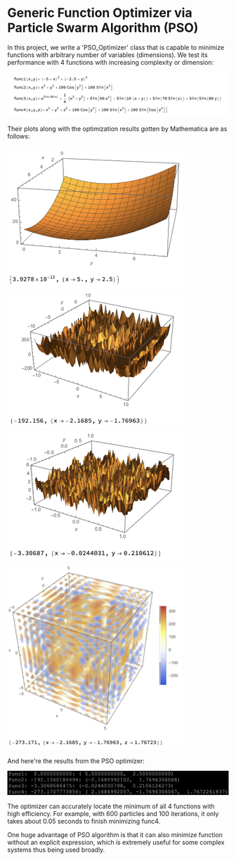 # Generic Function Optimizer via Particle Swarm Algorithm (PSO)

In this project, we write a 'PSO_Optimizer' class that is capable to minimize functions with arbitrary number of variables (dimensions). We test its performance with 4 functions with increasing complexity or dimension:

![Image](formulas.png)

Their plots along with the optimization results gotten by Mathematica are as follows:

<img src="https://raw.githubusercontent.com/JiayuX/Generic-Function-Optimizer-via-Particle-Swarm-Algorithm/main/func1.png" width="400"/>
<img src="https://raw.githubusercontent.com/JiayuX/Generic-Function-Optimizer-via-Particle-Swarm-Algorithm/main/func2.png" width="400"/>
<img src="https://raw.githubusercontent.com/JiayuX/Generic-Function-Optimizer-via-Particle-Swarm-Algorithm/main/func3.png" width="400"/>
<img src="https://raw.githubusercontent.com/JiayuX/Generic-Function-Optimizer-via-Particle-Swarm-Algorithm/main/func4.png" width="400"/>

And here're the results from the PSO optimizer:

<img src="https://raw.githubusercontent.com/JiayuX/Generic-Function-Optimizer-via-Particle-Swarm-Algorithm/main/results.png" width="900"/>


The optimizer can accurately locate the minimum of all 4 functions with high efficiency. For example, with 600 particles and 100 iterations, it only takes about 0.05 seconds to finish minimizing func4.

One huge advantage of PSO algorithm is that it can also minimize function without an explicit expression, which is extremely useful for some complex systems thus being used broadly.
